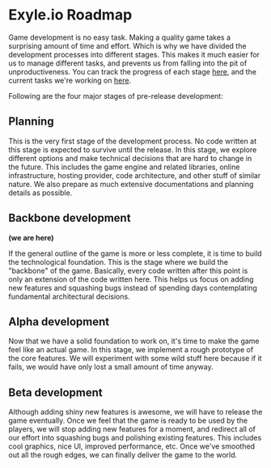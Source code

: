 # Exyle.io Roadmap

Game development is no easy task. Making a quality game takes a surprising
amount of time and effort. Which is why we have divided the development
processes into different stages. This makes it much easier for us to manage
different tasks, and prevents us from falling into the pit of unproductiveness.
You can track the progress of each stage
[here](https://github.com/exyleio/exyleio/milestones), and the current tasks
we're working on [here](./tasks.md).

Following are the four major stages of pre-release development:

## Planning

This is the very first stage of the development process.
No code written at this stage is expected to survive until the release.
In this stage, we explore different options and make technical decisions
that are hard to change in the future. This includes the game engine and
related libraries, online infrastructure, hosting provider, code architecture,
and other stuff of similar nature. We also prepare as much extensive documentations
and planning details as possible.

## Backbone development

**(we are here)**

If the general outline of the game is more or less complete,
it is time to build the technological foundation. This is the stage where we build
the "backbone" of the game. Basically, every code written after this point is only
an extension of the code written here. This helps us focus on adding new features
and squashing bugs instead of spending days contemplating fundamental architectural
decisions.

## Alpha development

Now that we have a solid foundation to work on, it's time to make the game feel like
an actual game. In this stage, we implement a rough prototype of the core features.
We will experiment with some wild stuff here because if it fails, we would have only
lost a small amount of time anyway.

## Beta development

Although adding shiny new features is awesome, we will have to release the game eventually.
Once we feel that the game is ready to be used by the players, we will stop adding new features
for a moment, and redirect all of our effort into squashing bugs and polishing existing features.
This includes cool graphics, nice UI, improved performance, etc. Once we've smoothed out all the
rough edges, we can finally deliver the game to the world.
